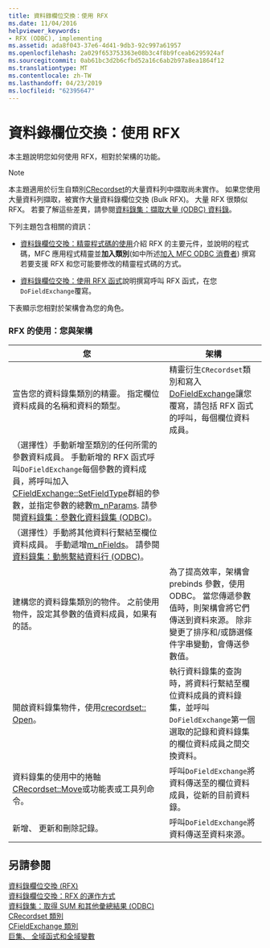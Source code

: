 ```yaml
---
title: 資料錄欄位交換：使用 RFX
ms.date: 11/04/2016
helpviewer_keywords:
- RFX (ODBC), implementing
ms.assetid: ada8f043-37e6-4d41-9db3-92c997a61957
ms.openlocfilehash: 2a029f653753363e08b3c4f8b9fceab6295924af
ms.sourcegitcommit: 0ab61bc3d2b6cfbd52a16c6ab2b97a8ea1864f12
ms.translationtype: MT
ms.contentlocale: zh-TW
ms.lasthandoff: 04/23/2019
ms.locfileid: "62395647"
---
```

# <a name="record-field-exchange-using-rfx"></a>資料錄欄位交換：使用 RFX

本主題說明您如何使用 RFX，相對於架構的功能。

> [!NOTE]
>  本主題適用於衍生自類別[CRecordset](../../mfc/reference/crecordset-class.md)的大量資料列中擷取尚未實作。 如果您使用大量資料列擷取，被實作大量資料錄欄位交換 (Bulk RFX)。 大量 RFX 很類似 RFX。 若要了解這些差異，請參閱[資料錄集：擷取大量 (ODBC) 資料錄](../../data/odbc/recordset-fetching-records-in-bulk-odbc.md)。

下列主題包含相關的資訊：

- [資料錄欄位交換：精靈程式碼的使用](../../data/odbc/record-field-exchange-working-with-the-wizard-code.md)介紹 RFX 的主要元件，並說明的程式碼，MFC 應用程式精靈並**加入類別**(如中所述[加入 MFC ODBC 消費者](../../mfc/reference/adding-an-mfc-odbc-consumer.md)) 撰寫若要支援 RFX 和您可能要修改的精靈程式碼的方式。

- [資料錄欄位交換：使用 RFX 函式](../../data/odbc/record-field-exchange-using-the-rfx-functions.md)說明撰寫呼叫 RFX 函式，在您`DoFieldExchange`覆寫。

下表顯示您相對於架構會為您的角色。

### <a name="using-rfx-you-and-the-framework"></a>RFX 的使用：您與架構

|您|架構|
|---------|-------------------|
|宣告您的資料錄集類別的精靈。 指定欄位資料成員的名稱和資料的類型。|精靈衍生`CRecordset`類別和寫入[DoFieldExchange](../../mfc/reference/crecordset-class.md#dofieldexchange)讓您覆寫，請包括 RFX 函式的呼叫，每個欄位資料成員。|
|（選擇性）手動新增至類別的任何所需的參數資料成員。 手動新增的 RFX 函式呼叫`DoFieldExchange`每個參數的資料成員，將呼叫加入[CFieldExchange::SetFieldType](../../mfc/reference/cfieldexchange-class.md#setfieldtype)群組的參數，並指定參數的總數[m_nParams](../../mfc/reference/crecordset-class.md#m_nparams). 請參閱[資料錄集：參數化資料錄集 (ODBC)](../../data/odbc/recordset-parameterizing-a-recordset-odbc.md)。||
|（選擇性）手動將其他資料行繫結至欄位資料成員。 手動遞增[m_nFields](../../mfc/reference/crecordset-class.md#m_nfields)。 請參閱[資料錄集：動態繫結資料行 (ODBC)](../../data/odbc/recordset-dynamically-binding-data-columns-odbc.md)。||
|建構您的資料錄集類別的物件。 之前使用物件，設定其參數的值資料成員，如果有的話。|為了提高效率，架構會 prebinds 參數，使用 ODBC。 當您傳遞參數值時，則架構會將它們傳送到資料來源。 除非變更了排序和/或篩選條件字串變動，會傳送參數值。|
|開啟資料錄集物件，使用[crecordset:: Open](../../mfc/reference/crecordset-class.md#open)。|執行資料錄集的查詢時，將資料行繫結至欄位資料成員的資料錄集，並呼叫`DoFieldExchange`第一個選取的記錄和資料錄集的欄位資料成員之間交換資料。|
|資料錄集的使用中的捲軸[CRecordset::Move](../../mfc/reference/crecordset-class.md#move)或功能表或工具列命令。|呼叫`DoFieldExchange`將資料傳送至的欄位資料成員，從新的目前資料錄。|
|新增、 更新和刪除記錄。|呼叫`DoFieldExchange`將資料傳送至資料來源。|

## <a name="see-also"></a>另請參閱

[資料錄欄位交換 (RFX)](../../data/odbc/record-field-exchange-rfx.md)<br/>
[資料錄欄位交換：RFX 的運作方式](../../data/odbc/record-field-exchange-how-rfx-works.md)<br/>
[資料錄集：取得 SUM 和其他彙總結果 (ODBC)](../../data/odbc/recordset-obtaining-sums-and-other-aggregate-results-odbc.md)<br/>
[CRecordset 類別](../../mfc/reference/crecordset-class.md)<br/>
[CFieldExchange 類別](../../mfc/reference/cfieldexchange-class.md)<br/>
[巨集、 全域函式和全域變數](../../mfc/reference/mfc-macros-and-globals.md)

